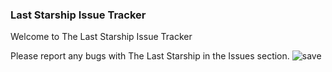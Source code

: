 ### Last Starship Issue Tracker

Welcome to The Last Starship Issue Tracker

Please report any bugs with The Last Starship in the Issues section.
![save](https://user-images.githubusercontent.com/16406229/229570976-cb092843-7869-4d93-b786-bc0e20140a31.png)
